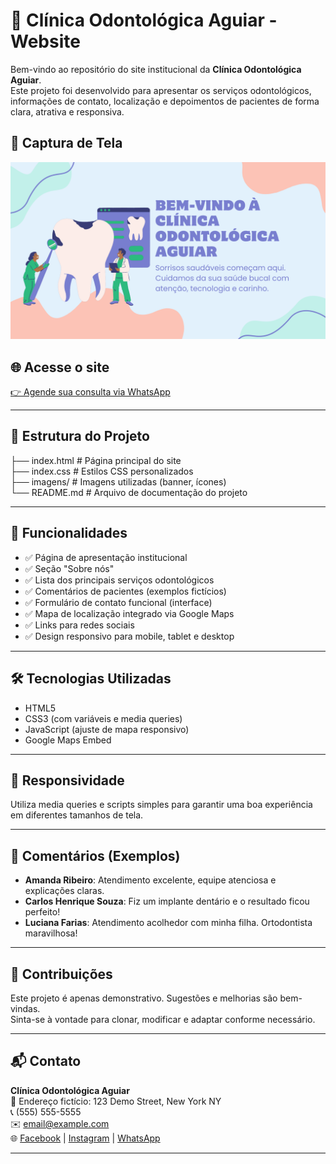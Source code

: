 # 🦷 Clínica Odontológica Aguiar - Website

Bem-vindo ao repositório do site institucional da **Clínica Odontológica Aguiar**.  
Este projeto foi desenvolvido para apresentar os serviços odontológicos, informações de contato, localização e depoimentos de pacientes de forma clara, atrativa e responsiva.

## 📸 Captura de Tela
![Imagem do site](./imagens/Purple%20Green%20Pink%20Creative%20Dental%20Clinic%20Presentation.png)

## 🌐 Acesse o site
[👉 Agende sua consulta via WhatsApp](https://whatsapp.com)

---

## 📁 Estrutura do Projeto
├── index.html # Página principal do site  
├── index.css # Estilos CSS personalizados  
├── imagens/ # Imagens utilizadas (banner, ícones)  
└── README.md # Arquivo de documentação do projeto  

---

## 🎯 Funcionalidades

- ✅ Página de apresentação institucional
- ✅ Seção "Sobre nós"
- ✅ Lista dos principais serviços odontológicos
- ✅ Comentários de pacientes (exemplos fictícios)
- ✅ Formulário de contato funcional (interface)
- ✅ Mapa de localização integrado via Google Maps
- ✅ Links para redes sociais
- ✅ Design responsivo para mobile, tablet e desktop

---

## 🛠️ Tecnologias Utilizadas

- HTML5
- CSS3 (com variáveis e media queries)
- JavaScript (ajuste de mapa responsivo)
- Google Maps Embed

---

## 📱 Responsividade

Utiliza media queries e scripts simples para garantir uma boa experiência em diferentes tamanhos de tela.

---

## 💬 Comentários (Exemplos)

- **Amanda Ribeiro**: Atendimento excelente, equipe atenciosa e explicações claras.
- **Carlos Henrique Souza**: Fiz um implante dentário e o resultado ficou perfeito!
- **Luciana Farias**: Atendimento acolhedor com minha filha. Ortodontista maravilhosa!

---

## 🤝 Contribuições

Este projeto é apenas demonstrativo. Sugestões e melhorias são bem-vindas.  
Sinta-se à vontade para clonar, modificar e adaptar conforme necessário.

---

## 📬 Contato

**Clínica Odontológica Aguiar**  
📍 Endereço fictício: 123 Demo Street, New York NY  
📞 (555) 555-5555  
✉️ email@example.com  
🌐 [Facebook](https://facebook.com) | [Instagram](https://instagram.com) | [WhatsApp](https://whatsapp.com)

---
